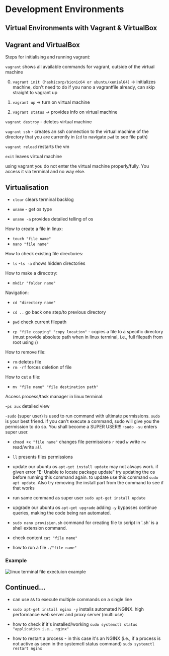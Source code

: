 # Development Environments

## Virtual Environments with Vagrant & VirtualBox



## Vagrant and VirtualBox

Steps for initialising and running vagrant:

`vagrant` shows all available commands for vagrant, outside of the virtual machine

0. `vagrant init (hashicorp/bionic64 or ubuntu/xenial64)` -> initializes machine, don't need to do if you nano a vagrantfile already, can skip straight to vagrant up

1. `vagrant up` -> turn on virtual machine

2. `vagrant status` -> provides info on virtual machine

`vagrant destroy` - deletes virtual machine

`vagrant ssh` - creates an ssh connection to the virtual machine of the directory that you are currently in (`cd` to navigate `pwd` to see file path)

`vagrant reload` restarts the vm

`exit` leaves virtual machine

using vagrant you do not enter the virtual machine properly/fully. You access it via terminal and no way else.

## Virtualisation

- `clear` clears terminal backlog

- `uname` - get os type
- `uname -a` provides detailed telling of os

How to create a file in linux:
- `touch "file name"`
- `nano "file name"`

How to check existing file directories:
- `ls`
-`ls -a` shows hidden directories

How to make a direcotry:
- `mkdir "folder name"`

Navigation:
- `cd "directory name"`
- `cd ..` go back one step/to previous directory
- `pwd` check current filepath

- `cp "file copying" "copy location"` - copies a file to a specific directory (must provide absolute path when in linux terminal, i.e., full filepath from root using /)

How to remove file:
- `rm` deletes file
- `rm -rf` forces deletion of file

How to cut a file:
- `mv "file name" "file destination path"` 

Access process/task manager in linux terminal:

-`ps aux` detailed view

-`sudo` (super user) is used to run command with ultimate permissions. `sudo` is your best friend. if you can't execute a command, sudo will give you the permission to do so. You shall become a SUPER USER!!!
-`sudo -su` enters super user. 

- `chmod +x "file name"` changes file permissions `r` read `w` write `rw` read/write `all`

- `ll` presents files permissions

- update our ubuntu os `apt-get install update` may not always work. if given error "E: Unable to locate package update" try updating the os before running this command again. to update use this command `sudo apt update`. Also try removing the install part from the command to see if that works
- run same command as super user `sudo apt-get install update`
- upgrade our ubuntu os `apt-get upgrade` adding `-y` bypasses continue queries, making the code being ran automated.

- `sudo nano provision.sh` command for creating file to script in '.sh' is a shell extension command.

- check content `cat "file name"`

- how to run a file `./"file name"`

### Example

![linux terminal file exectuion example](https://user-images.githubusercontent.com/47668244/184180565-7839a0f5-b96e-441d-8955-8cc2dc1d3079.png)

## Continued...

- can use `&&` to execute multiple commands on a single line

- `sudo apt-get install nginx -y` installs automated NGINX. high performance web server and proxy server (multi use)

- how to check if it's installed/working `sudo systemctl status "application i.e., nginx"`

- how to restart a process - in this case it's an NGINX (i.e., if a process is not active as seen in the systemctl status command) `sudo systemctl restart nginx`

